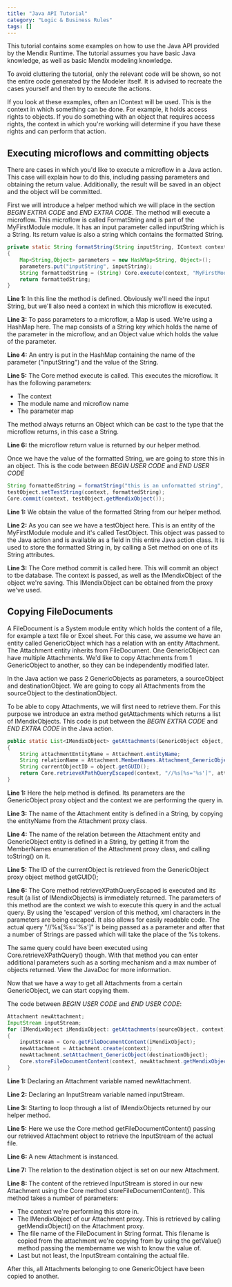 ```yaml
---
title: "Java API Tutorial"
category: "Logic & Business Rules"
tags: []
---
```

This tutorial contains some examples on how to use the Java API provided by the Mendix Runtime. The tutorial assumes you have basic Java knowledge, as well as basic Mendix modeling knowledge.

To avoid cluttering the tutorial, only the relevant code will be shown, so not the entire code generated by the Modeler itself. It is advised to recreate the cases yourself and then try to execute the actions.

If you look at these examples, often an IContext will be used. This is the context in which something can be done. For example, it holds access rights to objects. If you do something with an object that requires access rights, the context in which you're working will determine if you have these rights and can perform that action.

## Executing microflows and committing objects

There are cases in which you'd like to execute a microflow in a Java action. This case will explain how to do this, including passing parameters and obtaining the return value. Additionally, the result will be saved in an object and the object will be committed.

First we will introduce a helper method which we will place in the section _BEGIN EXTRA CODE_ and _END EXTRA CODE_. The method will execute a microflow. This microflow is called FormatString and is part of the MyFirstModule module. It has an input parameter called inputString which is a String. Its return value is also a string which contains the formatted String.

```java
private static String formatString(String inputString, IContext context) throws CoreException
{
	Map<String,Object> parameters = new HashMap<String, Object>();
	parameters.put("inputString", inputString);
	String formattedString = (String) Core.execute(context, "MyFirstModule.FormatString", parameters);
	return formattedString;
}

```

**Line 1:** In this line the method is defined. Obviously we'll need the input String, but we'll also need a context in which this microflow is executed.

**Line 3:** To pass parameters to a microflow, a Map is used. We're using a HashMap here. The map consists of a String key which holds the name of the parameter in the microflow, and an Object value which holds the value of the parameter.

**Line 4:** An entry is put in the HashMap containing the name of the parameter ("inputString") and the value of the String.

**Line 5:** The Core method execute is called. This executes the microflow. It has the following parameters:

*   The context
*   The module name and microflow name
*   The parameter map

The method always returns an Object which can be cast to the type that the microflow returns, in this case a String.

**Line 6:** the microflow return value is returned by our helper method.

Once we have the value of the formatted String, we are going to store this in an object.
This is the code between _BEGIN USER CODE_ and _END USER CODE_

```java
String formattedString = formatString("this is an unformatted string", context);
testObject.setTestString(context, formattedString);
Core.commit(context, testObject.getMendixObject());

```

**Line 1:** We obtain the value of the formatted String from our helper method.

**Line 2:** As you can see we have a testObject here. This is an entity of the MyFirstModule module and it's called TestObject. This object was passed to the Java action and is available as a field in this entire Java action class. It is used to store the formatted String in, by calling a Set method on one of its String attributes.

**Line 3:** The Core method commit is called here. This will commit an object to tbe database. The context is passed, as well as the IMendixObject of the object we're saving. This IMendixObject can be obtained from the proxy we've used.

## Copying FileDocuments

A FileDocument is a System module entity which holds the content of a file, for example a text file or Excel sheet.
For this case, we assume we have an entity called GenericObject which has a relation with an entity Attachment. The Attachment entity inherits from FileDocument. One GenericObject can have multiple Attachments. We'd like to copy Attachments from 1 GenericObject to another, so they can be independently modified later.

In the Java action we pass 2 GenericObjects as parameters, a sourceObject and destinationObject. We are going to copy all Attachments from the sourceObject to the destinationObject.

To be able to copy Attachments, we will first need to retrieve them. For this purpose we introduce an extra method getAttachments which returns a list of IMendixObjects. This code is put between the _BEGIN EXTRA CODE_ and _END EXTRA CODE_ in the Java action.

```java
public static List<IMendixObject> getAttachments(GenericObject object, IContext context) throws CoreException
{
	String attachmentEntityName = Attachment.entityName;
	String relationName = Attachment.MemberNames.Attachment_GenericObject.toString();
	String currentObjectID = object.getGUID();
	return Core.retrieveXPathQueryEscaped(context, "//%s[%s='%s']", attachmentEntityName, relationName, currentObjectID);
}

```

**Line 1:** Here the help method is defined. Its parameters are the GenericObject proxy object and the context we are performing the query in.

**Line 3:** The name of the Attachment entity is defined in a String, by copying the entityName from the Attachment proxy class.

**Line 4:** The name of the relation between the Attachment entity and GenericObject entity is defined in a String, by getting it from the MemberNames enumeration of the Attachment proxy class, and calling toString() on it.

**Line 5:** The ID of the currentObject is retrieved from the GenericObject proxy object method getGUID();

**Line 6:** The Core method retrieveXPathQueryEscaped is executed and its result (a list of IMendixObjects) is immediately returned. The parameters of this method are the context we wish to execute this query in and the actual query. By using the 'escaped' version of this method, xml characters in the parameters are being escaped. It also allows for easily readable code. The actual query "//%s[%s='%s']" is being passed as a parameter and after that a number of Strings are passed which will take the place of the %s tokens.

The same query could have been executed using Core.retrieveXPathQuery() though. With that method you can enter additional parameters such as a sorting mechanism and a max number of objects returned. View the JavaDoc for more information.

Now that we have a way to get all Attachments from a certain GenericObject, we can start copying them.

The code between _BEGIN USER CODE_ and _END USER CODE_:

```java
Attachment newAttachment;
InputStream inputStream;
for (IMendixObject iMendixObject: getAttachments(sourceObject, context))
{
	inputStream = Core.getFileDocumentContent(iMendixObject);
	newAttachment = Attachment.create(context);
	newAttachment.setAttachment_GenericObject(destinationObject);
	Core.storeFileDocumentContent(context, newAttachment.getMendixObject(), (String) iMendixObject.getValue(system.proxies.Document.MemberNames.Name.toString()),  inputStream);
}

```

**Line 1:** Declaring an Attachment variable named newAttachment.

**Line 2:** Declaring an InputStream variable named inputStream.

**Line 3:** Starting to loop through a list of IMendixObjects returned by our helper method.

**Line 5:** Here we use the Core method getFileDocumentContent() passing our retrieved Attachment object to retrieve the InputStream of the actual file.

**Line 6:** A new Attachment is instanced.

**Line 7:** The relation to the destination object is set on our new Attachment.

**Line 8:** The content of the retrieved InputStream is stored in our new Attachment using the Core method storeFileDocumentContent(). This method takes a number of parameters:

*   The context we're performing this store in.
*   The IMendixObject of our Attachment proxy. This is retrieved by calling getMendixObject() on the Attachment proxy.
*   The file name of the FileDocument in String format. This filename is copied from the attachment we're copying from by using the getValue() method passing the membername we wish to know the value of.
*   Last but not least, the InputStream containing the actual file.

After this, all Attachments belonging to one GenericObject have been copied to another.
